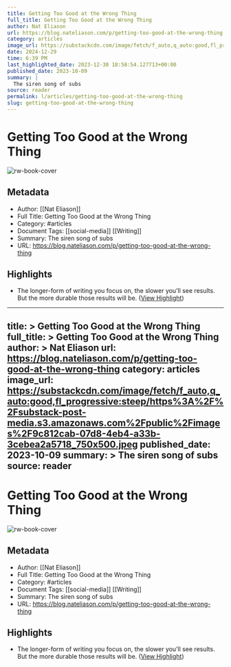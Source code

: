 ```yaml
---
title: Getting Too Good at the Wrong Thing
full_title: Getting Too Good at the Wrong Thing
author: Nat Eliason
url: https://blog.nateliason.com/p/getting-too-good-at-the-wrong-thing
category: articles
image_url: https://substackcdn.com/image/fetch/f_auto,q_auto:good,fl_progressive:steep/https%3A%2F%2Fsubstack-post-media.s3.amazonaws.com%2Fpublic%2Fimages%2F9c812cab-07d8-4eb4-a33b-3cebea2a5718_750x500.jpeg
date: 2024-12-29
time: 6:39 PM
last_highlighted_date: 2023-12-30 18:58:54.127713+00:00
published_date: 2023-10-09
summary: |
  The siren song of subs
source: reader
permalink: l/articles/getting-too-good-at-the-wrong-thing
slug: getting-too-good-at-the-wrong-thing
---
```

# Getting Too Good at the Wrong Thing

![rw-book-cover](https://substackcdn.com/image/fetch/f_auto,q_auto:good,fl_progressive:steep/https%3A%2F%2Fsubstack-post-media.s3.amazonaws.com%2Fpublic%2Fimages%2F9c812cab-07d8-4eb4-a33b-3cebea2a5718_750x500.jpeg)

## Metadata
- Author: [[Nat Eliason]]
- Full Title: Getting Too Good at the Wrong Thing
- Category: #articles
- Document Tags: [[social-media]] [[Writing]] 
- Summary: The siren song of subs
- URL: https://blog.nateliason.com/p/getting-too-good-at-the-wrong-thing

## Highlights
- The longer-form of writing you focus on, the slower you’ll see results. But the more durable those results will be. ([View Highlight](https://read.readwise.io/read/01hjy1fv06rv9jqjas3t8jkes4))


---
title: >
  Getting Too Good at the Wrong Thing
full_title: >
  Getting Too Good at the Wrong Thing
author: >
  Nat Eliason
url: https://blog.nateliason.com/p/getting-too-good-at-the-wrong-thing
category: articles
image_url: https://substackcdn.com/image/fetch/f_auto,q_auto:good,fl_progressive:steep/https%3A%2F%2Fsubstack-post-media.s3.amazonaws.com%2Fpublic%2Fimages%2F9c812cab-07d8-4eb4-a33b-3cebea2a5718_750x500.jpeg
published_date: 2023-10-09
summary: >
  The siren song of subs
source: reader
---
# Getting Too Good at the Wrong Thing

![rw-book-cover](https://substackcdn.com/image/fetch/f_auto,q_auto:good,fl_progressive:steep/https%3A%2F%2Fsubstack-post-media.s3.amazonaws.com%2Fpublic%2Fimages%2F9c812cab-07d8-4eb4-a33b-3cebea2a5718_750x500.jpeg)

## Metadata
- Author: [[Nat Eliason]]
- Full Title: Getting Too Good at the Wrong Thing
- Category: #articles
- Document Tags: [[social-media]] [[Writing]] 
- Summary: The siren song of subs
- URL: https://blog.nateliason.com/p/getting-too-good-at-the-wrong-thing

## Highlights
- The longer-form of writing you focus on, the slower you’ll see results. But the more durable those results will be. ([View Highlight](https://read.readwise.io/read/01hjy1fv06rv9jqjas3t8jkes4))


